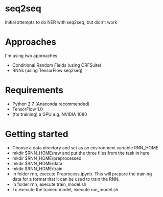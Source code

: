 # seq2seq
Initial attempts to do NER with seq2seq, but didn't work

# Approaches

I'm using two approaches

* Conditional Random Fields (using CRFSuite)
* RNNs (using TensorFlow seq2seq)

# Requirements

* Python 2.7 (Anaconda recommended)
* TensorFlow 1.0
* (for training) a GPU e.g. NVIDIA 1080

# Getting started

* Choose a data directory and set as an environment variable RNN_HOME
* mkdir $RNN_HOME/raw and put the three files from the task in here
* mkdir $RNN_HOME/preprocessed
* mkdir $RNN_HOME/data
* mkdir $RNN_HOME/train 
* In folder rnn, execute Preprocess.ipynb. This will prepare the training data for a format that it can be used to train the RNN.
* In folder rnn, execute train_model.sh
* To execute the trained model, execute run_model.sh


